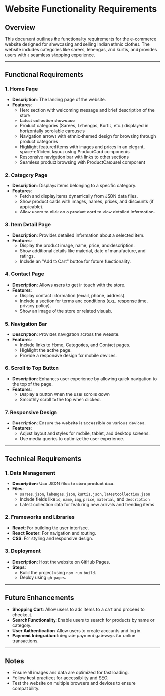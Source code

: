 # Website Functionality Requirements

## Overview
This document outlines the functionality requirements for the e-commerce website designed for showcasing and selling Indian ethnic clothes. The website includes categories like sarees, lehengas, and kurtis, and provides users with a seamless shopping experience.

---

## Functional Requirements

### 1. Home Page
- **Description**: The landing page of the website.
- **Features**:
  - Hero section with welcoming message and brief description of the store
  - Latest collection showcase
  - Product categories (Sarees, Lehengas, Kurtis, etc.) displayed in horizontally scrollable carousels
  - Navigation arrows with ethnic-themed design for browsing through product categories
  - Highlight featured items with images and prices in an elegant, space-efficient layout using ProductCard components
  - Responsive navigation bar with links to other sections
  - Seamless product browsing with ProductCarousel component

### 2. Category Page
- **Description**: Displays items belonging to a specific category.
- **Features**:
  - Fetch and display items dynamically from JSON data files.
  - Show product cards with images, names, prices, and discounts (if applicable).
  - Allow users to click on a product card to view detailed information.

### 3. Item Detail Page
- **Description**: Provides detailed information about a selected item.
- **Features**:
  - Display the product image, name, price, and description.
  - Show additional details like material, date of manufacture, and ratings.
  - Include an "Add to Cart" button for future functionality.

### 4. Contact Page
- **Description**: Allows users to get in touch with the store.
- **Features**:
  - Display contact information (email, phone, address).
  - Include a section for terms and conditions (e.g., response time, privacy policy).
  - Show an image of the store or related visuals.

### 5. Navigation Bar
- **Description**: Provides navigation across the website.
- **Features**:
  - Include links to Home, Categories, and Contact pages.
  - Highlight the active page.
  - Provide a responsive design for mobile devices.

### 6. Scroll to Top Button
- **Description**: Enhances user experience by allowing quick navigation to the top of the page.
- **Features**:
  - Display a button when the user scrolls down.
  - Smoothly scroll to the top when clicked.

### 7. Responsive Design
- **Description**: Ensure the website is accessible on various devices.
- **Features**:
  - Adjust layout and styles for mobile, tablet, and desktop screens.
  - Use media queries to optimize the user experience.

---

## Technical Requirements

### 1. Data Management
- **Description**: Use JSON files to store product data.
- **Files**:
  - `sarees.json`, `lehengas.json`, `kurtis.json`, `latestcollection.json`
  - Include fields like `id`, `name`, `img`, `price`, `material`, and `description`
  - Latest collection data for featuring new arrivals and trending items

### 2. Frameworks and Libraries
- **React**: For building the user interface.
- **React Router**: For navigation and routing.
- **CSS**: For styling and responsive design.

### 3. Deployment
- **Description**: Host the website on GitHub Pages.
- **Steps**:
  - Build the project using `npm run build`.
  - Deploy using `gh-pages`.

---

## Future Enhancements
- **Shopping Cart**: Allow users to add items to a cart and proceed to checkout.
- **Search Functionality**: Enable users to search for products by name or category.
- **User Authentication**: Allow users to create accounts and log in.
- **Payment Integration**: Integrate payment gateways for online transactions.

---

## Notes
- Ensure all images and data are optimized for fast loading.
- Follow best practices for accessibility and SEO.
- Test the website on multiple browsers and devices to ensure compatibility.
